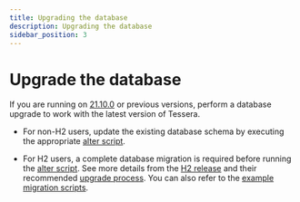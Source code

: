 ```yaml
---
title: Upgrading the database
description: Upgrading the database
sidebar_position: 3
---
```


# Upgrade the database

If you are running on [21.10.0](https://github.com/ConsenSys/tessera/releases/tag/tessera-21.10.0) or previous versions, perform a database upgrade to work with the latest version of Tessera.

- For non-H2 users, update the existing database schema by executing the appropriate [alter script](https://github.com/ConsenSys/tessera/tree/master/ddls/add-codec).

- For H2 users, a complete database migration is required before running the [alter script](https://github.com/ConsenSys/tessera/tree/master/ddls/add-codec). See more details from the [H2 release](https://github.com/h2database/h2database/releases/tag/version-2.0.202) and their recommended [upgrade process](https://h2database.com/html/tutorial.html#upgrade_backup_restore). You can also refer to the [example migration scripts](https://github.com/ConsenSys/tessera/blob/master/ddls/scripts/h2-upgrade.sh).

